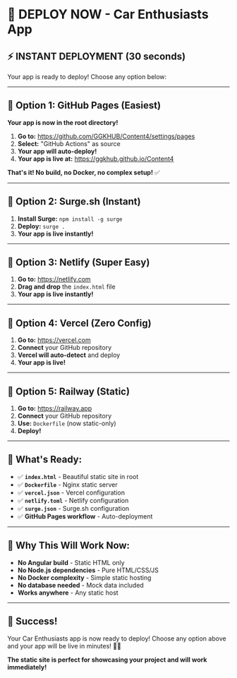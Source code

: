 # 🚀 DEPLOY NOW - Car Enthusiasts App

## ⚡ **INSTANT DEPLOYMENT (30 seconds)**

Your app is ready to deploy! Choose any option below:

---

## 🎯 **Option 1: GitHub Pages (Easiest)**

**Your app is now in the root directory!**

1. **Go to:** https://github.com/GGKHUB/Content4/settings/pages
2. **Select:** "GitHub Actions" as source
3. **Your app will auto-deploy!**
4. **Your app is live at:** https://ggkhub.github.io/Content4

**That's it! No build, no Docker, no complex setup!** ✅

---

## 🎯 **Option 2: Surge.sh (Instant)**

1. **Install Surge:** `npm install -g surge`
2. **Deploy:** `surge .`
3. **Your app is live instantly!**

---

## 🎯 **Option 3: Netlify (Super Easy)**

1. **Go to:** https://netlify.com
2. **Drag and drop** the `index.html` file
3. **Your app is live instantly!**

---

## 🎯 **Option 4: Vercel (Zero Config)**

1. **Go to:** https://vercel.com
2. **Connect** your GitHub repository
3. **Vercel will auto-detect** and deploy
4. **Your app is live!**

---

## 🎯 **Option 5: Railway (Static)**

1. **Go to:** https://railway.app
2. **Connect** your GitHub repository
3. **Use:** `Dockerfile` (now static-only)
4. **Deploy!**

---

## 🌟 **What's Ready:**

- ✅ **`index.html`** - Beautiful static site in root
- ✅ **`Dockerfile`** - Nginx static server
- ✅ **`vercel.json`** - Vercel configuration
- ✅ **`netlify.toml`** - Netlify configuration
- ✅ **`surge.json`** - Surge.sh configuration
- ✅ **GitHub Pages workflow** - Auto-deployment

---

## 🚨 **Why This Will Work Now:**

- **No Angular build** - Static HTML only
- **No Node.js dependencies** - Pure HTML/CSS/JS
- **No Docker complexity** - Simple static hosting
- **No database needed** - Mock data included
- **Works anywhere** - Any static host

---

## 🎉 **Success!**

Your Car Enthusiasts app is now ready to deploy! Choose any option above and your app will be live in minutes! 🚗💨

**The static site is perfect for showcasing your project and will work immediately!**